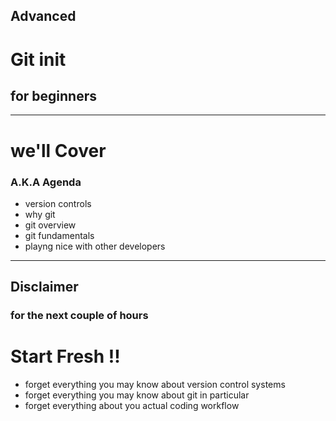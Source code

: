<!-- .element: id="start" data-menu-title="Home" style="text-align: left; vertical-align: text-bottom;" data-background-image="https://possiblemobile.com/wp-content/uploads/2016/07/git-1.png" -->

## Advanced
# Git init
<h2 class="fragment">for beginners</h2>

<!-- <p style="font-size: 40%;">
    <a href="#" onclick="document.getElementById('theme').setAttribute('href','css/theme/black.css'); return false;">Black</a> -
    <a href="#" onclick="document.getElementById('theme').setAttribute('href','css/theme/white.css'); return false;">White</a> /
    <a href="#" onclick="document.getElementById('theme').setAttribute('href','css/theme/league.css'); return false;">League</a> -
    <a href="#" onclick="document.getElementById('theme').setAttribute('href','css/theme/beige.css'); return false;">Beige</a> -
    <a href="#" onclick="document.getElementById('theme').setAttribute('href','css/theme/moon.css'); return false;">Moon</a> -
    <a href="#" onclick="document.getElementById('theme').setAttribute('href','css/theme/solarized.css'); return false;">Solarized</a> <br />
    <a href="#" onclick="document.getElementById('theme').setAttribute('href','css/theme/sky.css'); return false;">Sky</a> -
    <a href="#" onclick="document.getElementById('theme').setAttribute('href','css/theme/simple.css'); return false;">Simple</a> -
    <a href="#" onclick="document.getElementById('theme').setAttribute('href','css/theme/serif.css'); return false;">Serif</a> -
    <a href="#" onclick="document.getElementById('theme').setAttribute('href','css/theme/blood.css'); return false;">Blood</a> -
    <a href="#" onclick="document.getElementById('theme').setAttribute('href','css/theme/night.css'); return false;">Night</a>
</p> -->

---
<!-- .element: id="agenda" data-menu-title="Agenda" -->

# we'll Cover
### A.K.A Agenda <!-- .element: class="fragment" -->

- version controls <!-- .element: class="fragment" -->
- why git <!-- .element: class="fragment" -->
- git overview <!-- .element: class="fragment" -->
- git fundamentals <!-- .element: class="fragment" -->
- playng nice with other developers <!-- .element: class="fragment" -->

---
<!-- .element: id="disclaimer" -->

## Disclaimer
### for the next couple of hours

# Start Fresh !! <!-- .element: class="fragment" -->

- forget everything you may know about version control systems <!-- .element: class="fragment" -->
- forget everything you may know about git in particular <!-- .element: class="fragment" -->
- forget everything about you actual coding workflow <!-- .element: class="fragment" -->
